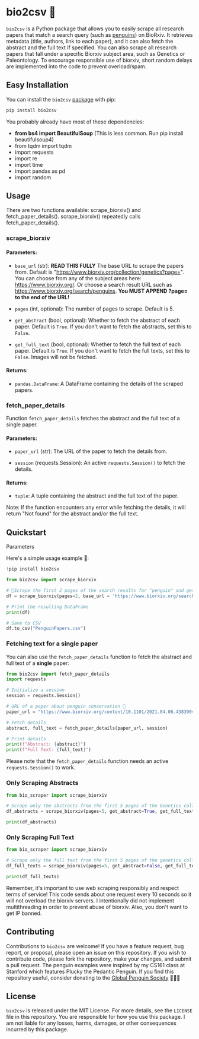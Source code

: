 # bio2csv 🐧

`bio2csv` is a Python package that allows you to easily scrape all research papers that match a search query (such as [penguins](https://www.biorxiv.org/search/penguin)) on BioRxiv. It retrieves metadata (title, authors, link to each paper), and it can also fetch the abstract and the full text if specified.
You can also scrape all research papers that fall under a specific Biorxiv subject area, such as Genetics or Paleontology. To encourage responsible use of biorxiv, short random delays are implemented into the code to prevent overload/spam.

##  Easy Installation

You can install the `bio2csv` [package](https://pypi.org/project/bio2csv/) with pip:

```bash
pip install bio2csv
```
You probably already have most of these dependencies:
- **from bs4 import BeautifulSoup** (This is less common. Run pip install beautifulsoup4)
- from tqdm import tqdm
- import requests
- import re
- import time
- import pandas as pd
- import random

## Usage
There are two functions available: scrape_biorxiv() and fetch_paper_details().
scrape_biorxiv() repeatedly calls fetch_paper_details().

### scrape_biorxiv

#### Parameters:

- `base_url` (str): **READ THIS FULLY** The base URL to scrape the papers from. Default is "https://www.biorxiv.org/collection/genetics?page=". You can choose from any of the subject areas here: https://www.biorxiv.org/. Or choose a search result URL such as https://www.biorxiv.org/search/penguins. **You MUST APPEND ?page= to the end of the URL!**
- `pages` (int, optional): The number of pages to scrape. Default is 5.

- `get_abstract` (bool, optional): Whether to fetch the abstract of each paper. Default is `True`. If you don't want to fetch the abstracts, set this to `False`.

- `get_full_text` (bool, optional): Whether to fetch the full text of each paper. Default is `True`. If you don't want to fetch the full texts, set this to `False`. Images will not be fetched.

#### Returns:

- `pandas.DataFrame`: A DataFrame containing the details of the scraped papers.
  

### fetch_paper_details

Function `fetch_paper_details` fetches the abstract and the full text of a single paper.

#### Parameters:

- `paper_url` (str): The URL of the paper to fetch the details from.

- `session` (requests.Session): An active `requests.Session()` to fetch the details.

#### Returns:

- `tuple`: A tuple containing the abstract and the full text of the paper.

Note: If the function encounters any error while fetching the details, it will return "Not found" for the abstract and/or the full text.

## Quickstart

Parameters

Here's a simple usage example 🐧:

```python
!pip install bio2csv

from bio2csv import scrape_biorxiv

# 🐧Scrape the first 2 pages of the search results for "penguin" and get the abstract and full texts. 🐧
df = scrape_biorxiv(pages=2, base_url = 'https://www.biorxiv.org/search/penguin?page=', get_abstract=True, get_full_text=True)

# Print the resulting DataFrame
print(df)

# Save to CSV
df.to_csv("PenguinPapers.csv")
```
### Fetching text for a single paper
You can also use the `fetch_paper_details` function to fetch the abstract and full text of a **single** paper:

```python
from bio2csv import fetch_paper_details
import requests

# Initialize a session
session = requests.Session()

# URL of a paper about penguin conservation 🐧
paper_url = "https://www.biorxiv.org/content/10.1101/2021.04.06.438390v1"

# Fetch details
abstract, full_text = fetch_paper_details(paper_url, session)

# Print details
print(f"Abstract: {abstract}")
print(f"Full Text: {full_text}")
```

Please note that the `fetch_paper_details` function needs an active `requests.Session()` to work.

### Only Scraping Abstracts

```python
from bio_scraper import scrape_biorxiv

# Scrape only the abstracts from the first 5 pages of the Genetics collection (remember, the default base_url is for the Genetics collection)
df_abstracts = scrape_biorxiv(pages=5, get_abstract=True, get_full_text=False)

print(df_abstracts)
```

### Only Scraping Full Text

```python
from bio_scraper import scrape_biorxiv

# Scrape only the full text from the first 5 pages of the genetics collection
df_full_texts = scrape_biorxiv(pages=5, get_abstract=False, get_full_text=True)

print(df_full_texts)
```

Remember, it's important to use web scraping responsibly and respect terms of service!
This code sends about one request every 10 seconds so it will not overload the biorxiv servers.
I intentionally did not implement multithreading in order to prevent abuse of biorxiv.
Also, you don't want to get IP banned.

## Contributing

Contributions to `bio2csv` are welcome! If you have a feature request, bug report, or proposal, please open an issue on this repository. If you wish to contribute code, please fork the repository, make your changes, and submit a pull request.
The penguin examples were inspired by my CS161 class at Stanford which features Plucky the Pedantic Penguin. 
If you find this repository useful, consider donating to the [Global Penguin Society](https://www.globalpenguinsociety.org/)
🐧🐧🐧

## License

`bio2csv` is released under the MIT License. For more details, see the `LICENSE` file in this repository.
You are responsible for how you use this package. I am not liable for any losses, harms, damages, or other consequences incurred by this package.
